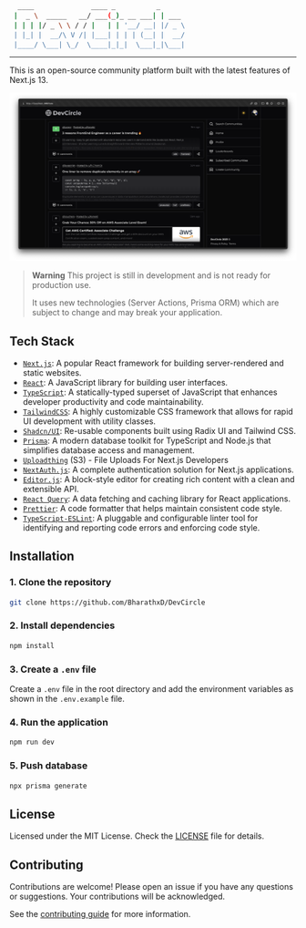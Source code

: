 ```bash
  ____              ____ _          _
 |  _ \  _____   __/ ___(_)_ __ ___| | ___
 | | | |/ _ \ \ / / |   | | '__/ __| |/ _ \
 | |_| |  __/\ V /| |___| | | | (__| |  __/
 |____/ \___| \_/  \____|_|_|  \___|_|\___|
```
---

This is an open-source community platform built with the latest features of Next.js 13.

![DevCircle OG](./public/images/screenshot/DevCircle.png)

> **Warning**
> This project is still in development and is not ready for production use.
>
> It uses new technologies (Server Actions, Prisma ORM) which are subject to change and may break your application.

## Tech Stack

- [`Next.js`](https://nextjs.org/): A popular React framework for building server-rendered and static websites.
- [`React`](https://react.dev/): A JavaScript library for building user interfaces.
- [`TypeScript`](https://www.typescriptlang.org/): A statically-typed superset of JavaScript that enhances developer productivity and code maintainability.
- [`TailwindCSS`](https://tailwindcss.com/): A highly customizable CSS framework that allows for rapid UI development with utility classes.
- [`Shadcn/UI`](https://ui.shadcn.com/): Re-usable components built using Radix UI and Tailwind CSS.
- [`Prisma`](https://www.prisma.io/): A modern database toolkit for TypeScript and Node.js that simplifies database access and management.
- [`Uploadthing`](https://uploadthing.com/) (S3) - File Uploads For Next.js Developers
- [`NextAuth.js`](https://next-auth.js.org/): A complete authentication solution for Next.js applications.
- [`Editor.js`](https://editorjs.io/): A block-style editor for creating rich content with a clean and extensible API.
- [`React Query`](https://tanstack.com/query/latest): A data fetching and caching library for React applications.
- [`Prettier`](https://prettier.io/): A code formatter that helps maintain consistent code style.
- [`TypeScript-ESLint`](https://typescript-eslint.io/): A pluggable and configurable linter tool for identifying and reporting code errors and enforcing code style.

## Installation

### 1. Clone the repository

```bash
git clone https://github.com/BharathxD/DevCircle
```

### 2. Install dependencies

```bash
npm install
```

### 3. Create a `.env` file

Create a `.env` file in the root directory and add the environment variables as shown in the `.env.example` file.

### 4. Run the application

```bash
npm run dev
```

### 5. Push database

```bash
npx prisma generate
```

## License

Licensed under the MIT License. Check the [LICENSE](./LICENSE) file for details.

## Contributing

Contributions are welcome! Please open an issue if you have any questions or suggestions. Your contributions will be acknowledged.

See the [contributing guide](./CONTRIBUTING.md) for more information.
